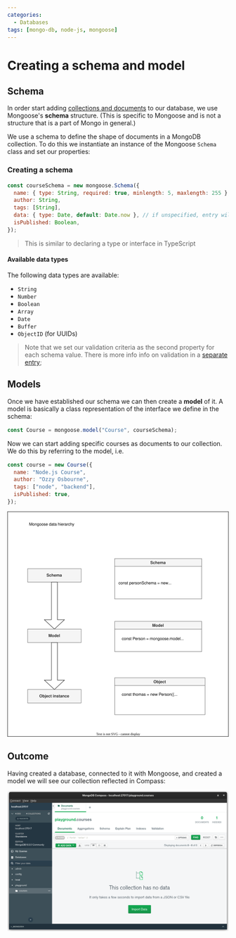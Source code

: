 ```yaml
---
categories:
  - Databases
tags: [mongo-db, node-js, mongoose]
---
```


# Creating a schema and model

## Schema

In order start adding
[collections and documents](/Databases/MongoDB/Introduction.md) to our database,
we use Mongoose's **schema** structure. (This is specific to Mongoose and is not
a structure that is a part of Mongo in general.)

We use a schema to define the shape of documents in a MongoDB collection. To do
this we instantiate an instance of the Mongoose `Schema` class and set our
properties:

### Creating a schema

```js
const courseSchema = new mongoose.Schema({
  name: { type: String, required: true, minlength: 5, maxlength: 255 },
  author: String,
  tags: [String],
  data: { type: Date, default: Date.now }, // if unspecified, entry will default to current date
  isPublished: Boolean,
});
```

> This is similar to declaring a type or interface in TypeScript

#### Available data types

The following data types are available:

- `String`
- `Number`
- `Boolean`
- `Array`
- `Date`
- `Buffer`
- `ObjectID` (for UUIDs)

> Note that we set our validation criteria as the second property for each
> schema value. There is more info info on validation in a
> [separate entry](/Databases/MongoDB/Validating_Mongoose_schemas.md);

## Models

Once we have established our schema we can then create a **model** of it. A
model is basically a class representation of the interface we define in the
schema:

```js
const Course = mongoose.model("Course", courseSchema);
```

Now we can start adding specific courses as documents to our collection. We do
this by referring to the model, i.e.

```js
const course = new Course({
  name: "Node.js Course",
  author: "Ozzy Osbourne",
  tags: ["node", "backend"],
  isPublished: true,
});
```

![](/_img/mongoose-hierarchy.svg)

## Outcome

Having created a database, connected to it with Mongoose, and created a model we
will see our collection reflected in Compass:

![](img/../../../_img/mongo-collection.png)
